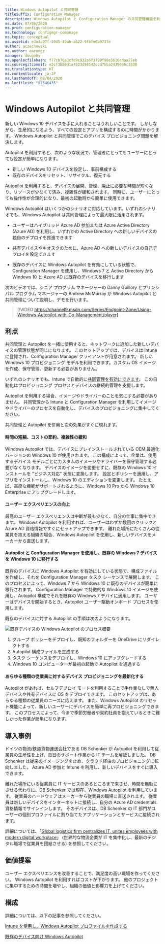 ```yaml
---
title: Windows Autopilot と共同管理
titleSuffix: Configuration Manager
description: Windows Autopilot と Configuration Manager の共同管理機能を利用し、新しい Windows 10 デバイスのセットアップを簡単にします。
ms.date: 07/06/2020
ms.prod: configuration-manager
ms.technology: configmgr-comanage
ms.topic: conceptual
ms.assetid: e3e3c97f-5945-49ab-a622-9f6fe6b9737e
author: aczechowski
ms.author: aaroncz
manager: dougeby
ms.openlocfilehash: f77cb76e3cfd9c932a6f3789f98e5616cdaa27eb
ms.sourcegitcommit: e2cf3b80d1a4523d98542ccd7bba2439046c3830
ms.translationtype: HT
ms.contentlocale: ja-JP
ms.lasthandoff: 08/04/2020
ms.locfileid: "87546435"
---
```

# <a name="windows-autopilot-with-co-management"></a>Windows Autopilot と共同管理

新しい Windows 10 デバイスを手に入れることはうれしいことです。 しかしながら、生産的になるよう、すべての設定とアプリを構成するのに時間がかかります。 Windows Autopilot と共同管理でこのデバイス プロビジョニング問題を解決します。

Autopilot を利用すると、次のような状況で、管理者にとってもユーザーにとっても設定が簡単になります。
- 新しい Windows 10 デバイスを設定し、事前構成する  
- 既存のデバイスをリセット、リサイクル、復元する  

Autopilot を利用すると、デバイスの展開、管理、廃止に必要な時間が短くなり、リソースが少なくて済み、複雑性が緩和されます。 同時に、ユーザーにとっても操作性が合理的になり、最初の起動時から簡単に使用できます。

Windows Autopilot はいくつかのシナリオに対応しています。いずれのシナリオでも、Windows Autopilot は共同管理によって最大限に活用されます。

- ユーザーはハイブリッド Azure AD 参加または Azure Active Directory (Azure AD) を利用し、いずれかの Active Directory への新しいデバイスの独自のデプロイを推進できます  

- 共有デバイスやキオスクのために、Azure AD への新しいデバイスの自己デプロイを設定できます  

- 既存のデバイスに Windows Autopilot を有効にしている状態で、Configuration Manager を使用し、Windows 7 と Active Directory から Windows 10 と Azure AD に既存のデバイスを移行します  

次のビデオでは、シニア プログラム マネージャーの Danny Guillory とプリンシパル プログラム マネージャーの Andrew McMurray が Windows Autopilot と共同管理について説明し、デモを行います。

> [!VIDEO https://channel9.msdn.com/Series/Endpoint-Zone/Using-Windows-Autopilot-with-Co-Management/player]



## <a name="benefits"></a>利点

共同管理と Autopilot を一緒に使用すると、ネットワークに追加した新しいデバイスの管理状態が同じになります。 このセットアップでは、デバイスは Intune に登録され、Configuration Manager クライアントが用意されます。  新しい Windows 10 プロビジョニング モデルを利用できます。カスタム OS イメージを作成、保守管理、更新する必要がありません。 

いずれのシナリオでも、Intune で自動的に[共同管理を有効にできます](how-to-prepare-Win10.md)。 この自動化はプロビジョニング プロセスとデバイスの継続的管理を支援します。

Autopilot を利用する場合、イメージやドライバーのことを気にする必要がありません。 共同管理から Intune と Configuration Manager を利用してイメージやドライバーのプロセスを自動化し、デバイスのプロビジョニングに集中してください。


共同管理と Autopilot を併用と次の効果がすぐに現れます。

#### <a name="reduce-time-costs-and-complexity"></a>時間の短縮、コストの節約、複雑性の緩和
Windows Autopilot では、デバイスにプレインストールされている OEM 最適化バージョンの Windows 10 が使用されます。 この構成によって、企業は、使用するデバイス モデルごとにカスタムのイメージやドライバーを保守管理する必要がなくなります。 デバイスのイメージを変更せずに、既存の Windows 10 インストールを "ビジネス対応" 状態に変換します。 設定とポリシーを適用し、アプリをインストールし、Windows 10 のエディションを変更します。 たとえば、高度な機能がサポートされるように、Windows 10 Pro から Windows 10 Enterprise にアップグレードします。

#### <a name="improve-the-user-experience"></a>ユーザー エクスペリエンスの向上
最高のユーザー エクスペリエンスは中断が最も少なく、自分の仕事に集中できます。 Windows Autopilot を利用すれば、ユーザーはわずか数回のクリックと Azure AD 資格情報ですぐにセットアップできます。 離れた場所にたくさんの従業員を抱える組織の場合、Windows Autopilot を使用し、新しいデバイスをメーカーから直送します。

#### <a name="use-autopilot-and-configuration-manager-to-migrate-existing-windows-7-devices-to-windows-10"></a>Autopilot と Configuration Manager を使用し、既存の Windows 7 デバイスを Windows 10 に移行する
既存のデバイスに Windows Autopilot を有効にしている状態で、構成ファイルを作成し、それを Configuration Manager タスク シーケンスで展開します。 このプロセスによって、Windows 7 から Windows 10 に既存のデバイスが簡単に移行されます。 Configuration Manager で特徴的な Windows 10 イメージを使用し、Autopilot 構成でそれを既存の Windows 7 デバイに適用します。 ユーザーはデバイスを開始するとき、Autopilot ユーザー駆動オンボード プロセスを使用します。

既存のデバイスに対する Autopilot の手順は次のようになります。

![既存デバイスの Windows Autopilot のプロセス概要](media/autopilot-for-existing-devices.png)

1. グループ ポリシーをデプロイし、既知のフォルダーを OneDrive にリダイレクトする
2. Autopilot 構成ファイルを生成する
3. タスク シーケンスをデプロイし、Windows 10 にアップグレードする
4. Windows 10 コンピューターが最初の起動で Autopilot を通過する

#### <a name="modernizing-device-provisioning-for-all-types-of-workers"></a>あらゆる種類の従業員に対するデバイス プロビジョニングを最新化する
Autopilot があれば、セルフデプロイ モードを利用することで手作業なしで無人デバイスや共有デバイスに OS をデプロイできます。 このセットアップは、あらゆる種類の従業員のニーズに応えます。 また、Windows Autopilot のリセット機能によって、新しいユーザーにデバイスを簡単に再プロビジョニングできます。 このプロセスによって、今まで季節労働者や契約社員を抱えているときに難しかった作業が簡単になります。 



## <a name="case-study"></a>導入事例

ドイツの物流/鉄道貨物運送会社である DB Schenker が Autopilot を利用して従業員の生産性を上げ、毎日のサポート作業から IT チームを解放しました。 DB Schenker は従来のイメージングを止め、クラウド経由のプロビジョニングに転向しました。 Azure AD 参加と Intune を利用し、新しいデバイスをすぐに導入できます。 

離れた場所にいる従業員に IT サービスのあるところまで来させ、時間を無駄にさせる代わりに、DB Schenker では現在、Windows Autopilot を利用しています。 従業員のハードウェアはメーカーから従業員の職場に直送されます。 従業員は新しいデバイスをインターネットに接続し、自分の Azure AD credentials. 資格情報でサインインします。 そのデバイスは、DB Schenker の IT 部門がユーザーの個別プロファイルに割り当てたアプリケーションとサービスに接続されます。

詳細については、「[Global logistics firm centralizes IT, unites employees with modern digital workplace](https://customers.microsoft.com/story/db-schenker-travel-transportation-windows-10)」 (世界的な物流企業が IT を集中化し、最新のデジタル職場で従業員を団結させる) を参照してください。



## <a name="value-proposition"></a>価値提案

ユーザー エクスペリエンスを改善することで、満足度の高い職場を作ってください。 Windows Autopilot を利用すればコストが下がります。 他のプロジェクトに集中するための時間を増やし、組織の価値と影響力を上げてください。



## <a name="configure"></a>構成

詳細については、以下の記事を参照してください。

[Intune を使用し、Windows Autopilot プロファイルを作成する](https://docs.microsoft.com/intune/enrollment-autopilot)

[既存のデバイス向け Windows Autopilot](../../autopilot/existing-devices.md)
